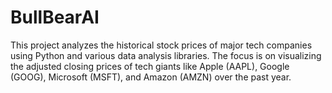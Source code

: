 # BullBearAI
This project analyzes the historical stock prices of major tech companies using Python and various data analysis libraries. The focus is on visualizing the adjusted closing prices of tech giants like Apple (AAPL), Google (GOOG), Microsoft (MSFT), and Amazon (AMZN) over the past year.
